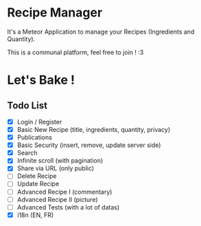# Recipe Manager

It's a Meteor Application to manage your Recipes (Ingredients and Quantity).

This is a communal platform, feel free to join !  :3  

# Let's Bake !

## Todo List

- [X] Login / Register
- [X] Basic New Recipe (title, ingredients, quantity, privacy)
- [X] Publications
- [X] Basic Security (insert, remove, update server side)
- [X] Search
- [X] Infinite scroll (with pagination)
- [X] Share via URL (only public)
- [ ] Delete Recipe
- [ ] Update Recipe
- [ ] Advanced Recipe I (commentary)
- [ ] Advanced Recipe II (picture)
- [ ] Advanced Tests (with a lot of datas)
- [x] i18n (EN, FR)
